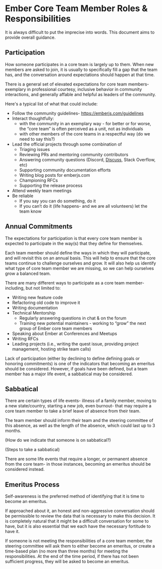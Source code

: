 # Ember Core Team Member Roles & Responsibilities

It is always difficult to put the imprecise into words. This document aims to provide overall guidance.

## Participation

How someone participates in a core team is largely up to them. When new members are asked to join, it is usually to specifically fill a gap that the team has, and the conversation around expectations should happen at that time.

There is a general set of elevated expectations for core team members- exemplary in professional courtesy, inclusive behavior in community interactions, and generally affable and helpful as leaders of the community.

Here's a typical list of what that could include:

- Follow the community guidelines- https://emberjs.com/guidelines 
- Interact thoughtfully:
  - with the community in an exemplary way - for better or for worse, the “core team” is often perceived as a unit, not as individuals
  - with other members of the core teams in a respectful way (do we need to say this?)
- Lead the official projects through some combination of
  - Triaging issues
  - Reviewing PRs and mentoring community contributors
  - Answering community questions (Discord, [Discuss](https://discuss.emberjs.com/), Stack Overflow, etc)
  - Supporting community documentation efforts
  - Writing blog posts for emberjs.com
  - Championing RFCs
  - Supporting the release process
- Attend weekly team meetings
- Be reliable
  - If you say you can do something, do it
  - If you can’t do it (life happens- and we are all volunteers) let the team know

## Annual Commitments

The expectations for participation is that every core team member is expected to participate in the way(s) that they define for themselves.

Each team member should define the ways in which they will participate, and will revisit this on an annual basis. This will help to ensure that the core teams continue to challenge ourselves and grow. It will also help us identify what type of core team member we are missing, so we can help ourselves grow a balanced team.

There are many different ways to participate as a core team member- including, but not limited to:

- Writing new feature code
- Refactoring old code to improve it
- Writing documentation
- Technical Mentorship
  - Regularly answering questions in chat & on the forum
  - Training new potential maintainers - working to “grow” the next group of Ember core team members
- Speaking about Ember at Conferences and Meetups
- Writing RFCs
- Leading projects (i.e., writing the quest issue, providing project management, hosting strike team calls)

Lack of participation (either by declining to define defining goals or honoring commitments) is one of the indicators that becoming an emeritus should be considered. However, if goals have been defined, but a team member has a major life event, a sabbatical may be considered.

## Sabbatical

There are certain types of life events- illness of a family member, moving to a new state/country, starting a new job, even burnout- that may require a core team member to take a brief leave of absence from their team.

The team member should inform their team and the steering committee of this absence, as well as the length of the absence, which could last up to 3 months.

(How do we indicate that someone is on sabbatical?)

(Steps to take a sabbatical)

There are some life events that require a longer, or permanent absence from the core team- in those instances, becoming an emeritus should be considered instead.  

## Emeritus Process

Self-awareness is the preferred method of identifying that it is time to become an emeritus.

If approached about it, an honest and non-aggressive conversation should be permissible to review the data that is necessary to make this decision. It is completely natural that it might be a difficult conversation for some to have, but it is also essential that we each have the necessary fortitude to have it.

If someone is not meeting the responsibilities of a core team member, the steering committee will ask them to either become an emeritus, or create a time-based plan (no more than three months) for meeting the responsibilities. At the end of the time period, if there has not been sufficient progress, they will be asked to become an emeritus.

